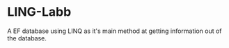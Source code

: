 # LING-Labb
A EF database using LINQ as it's main method at getting information out of the database.
